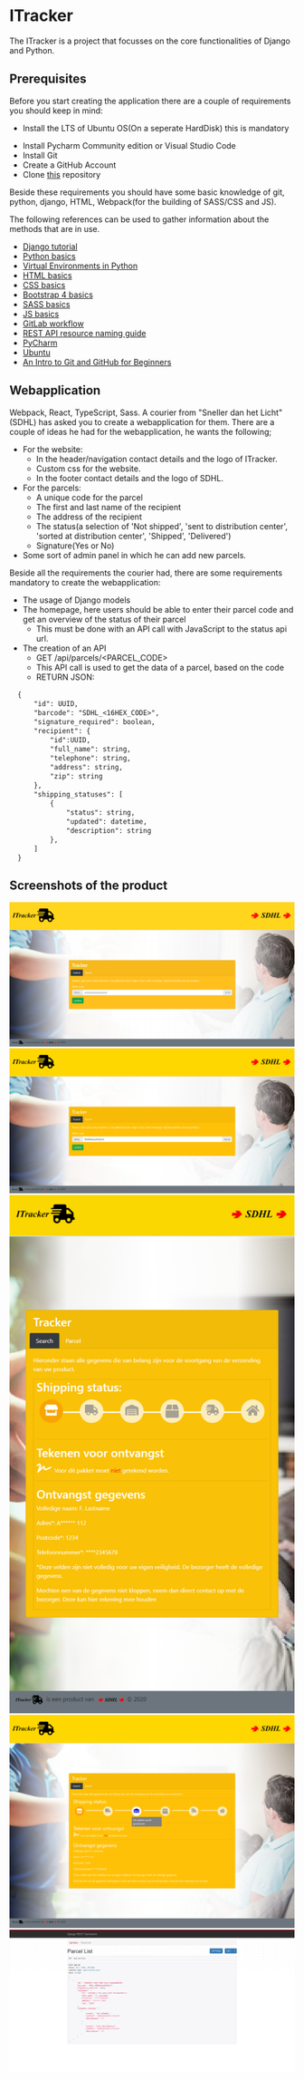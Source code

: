 # ITracker
The ITracker is a project that focusses on the core functionalities of 
Django and Python.  
  
## Prerequisites
Before you start creating the application there are a couple of 
requirements you should keep in mind:
* Install the LTS of Ubuntu OS(On a seperate HardDisk) this is mandatory
- Install Pycharm Community edition or Visual Studio Code
- Install Git
- Create a GitHub Account
- Clone [this](https://gitlab.com/SetaHoefnagel/itracker.git) repository

Beside these requirements you should have some basic knowledge of git, 
python, django, HTML, Webpack(for the building of SASS/CSS and JS). 

The following references can be used to gather information about the 
methods that are in use.
* [Django tutorial](https://docs.djangoproject.com/en/2.1/intro/tutorial01/)
* [Python basics](https://www.w3schools.com/python/) 
* [Virtual Environments in Python](https://uoa-eresearch.github.io/eresearch-cookbook/recipe/2014/11/26/python-virtual-env/)
* [HTML basics](https://www.w3schools.com/html/) 
* [CSS basics](https://www.w3schools.com/css/) 
* [Bootstrap 4 basics](https://www.w3schools.com/bootstrap4/)
* [SASS basics](https://www.w3schools.com/sass/) 
* [JS basics](https://www.w3schools.com/js/) 
* [GitLab workflow](https://docs.gitlab.com/ee/workflow/gitlab_flow.html)
* [REST API resource naming guide](https://restfulapi.net/resource-naming/)
* [PyCharm](https://www.jetbrains.com/help/pycharm/quick-start-guide.html)
* [Ubuntu](https://help.ubuntu.com/stable/ubuntu-help/getting-started.html.en)
* [An Intro to Git and GitHub for Beginners](https://product.hubspot.com/blog/git-and-github-tutorial-for-beginners)

## Webapplication
Webpack, React, TypeScript, Sass.
A courier from "Sneller dan het Licht"(SDHL) has asked you to create a 
webapplication for them. 
There are a couple of ideas he had for the webapplication, he wants the 
following;  
* For the website: 
  * In the header/navigation contact details and the logo of ITracker. 
  * Custom css for the website. 
  * In the footer contact details and the logo of SDHL. 
* For the parcels: 
  * A unique code for the parcel
  * The first and last name of the recipient
  * The address of the recipient
  * The status(a selection of 'Not shipped', 'sent to distribution center', 'sorted at distribution center', 'Shipped', 'Delivered') 
  * Signature(Yes or No)
* Some sort of admin panel in which he can add new parcels. 

Beside all the requirements the courier had, there are some requirements mandatory to create the webapplication: 
* The usage of Django models
* The homepage, here users should be able to enter their parcel code and get an overview of the status of their parcel
  * This must be done with an API call with JavaScript to the status api url. 
* The creation of an API
  * GET /api/parcels/<PARCEL_CODE>
  * This API call is used to get the data of a parcel, based on the code
  * RETURN JSON: 
```
  {
      "id": UUID,
      "barcode": "SDHL_<16HEX_CODE>",
      "signature_required": boolean,
      "recipient": {
          "id":UUID,
          "full_name": string,
          "telephone": string,
          "address": string,
          "zip": string
      },
      "shipping_statuses": [
          {
              "status": string,
              "updated": datetime,
              "description": string
          },
      ]
  }
```

## Screenshots of the product
<img src="./images/homescreen.png" >
<img src="./images/parcel-request.png" >
<img src="./images/mobile.png" >
<img src="./images/parcel-response.png" >
<img src="./images/parcel-api example.png" >
  
